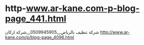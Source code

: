 # http-www.ar-kane.com-p-blog-page_441.html
شركة تنظيف بالرياض__0509945905__شركة اركان
http://www.ar-kane.com/p/blog-page_4096.html
